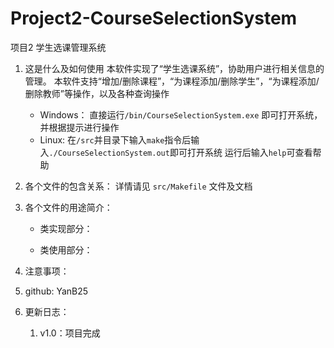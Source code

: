 # Project2-CourseSelectionSystem
项目2 学生选课管理系统 

1. 这是什么及如何使用
本软件实现了“学生选课系统”，协助用户进行相关信息的管理。
本软件支持“增加/删除课程”，“为课程添加/删除学生”，“为课程添加/删除教师”等操作，以及各种查询操作
	- Windows：
	直接运行`/bin/CourseSelectionSystem.exe` 即可打开系统，并根据提示进行操作
	- Linux:
	在`/src`并目录下输入`make`指令后输入`./CourseSelectionSystem.out`即可打开系统
运行后输入`help`可查看帮助

2. 各个文件的包含关系：
	详情请见 `src/Makefile` 文件及文档

3. 各个文件的用途简介：
	- 类实现部分：

	- 类使用部分：	

4. 注意事项：

5. github: YanB25

6. 更新日志：

	1. v1.0：项目完成




